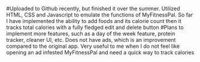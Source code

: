 #Uploaded to Github recently, but finished it over the summer. Utilized HTML, CSS and Javascript to emulate the functions of MyFitnessPal. So far I have implemented the ability to add foods and its calorie count then it tracks total calories with a fully fledged edit and delete button
#Plans to implement more features, such as a day of the week feature, protein tracker, cleaner UI, etc. Does not have ads, which is an improvement compared to the original app. Very useful to me when I do not feel like opening an ad infested MyFitnessPal and need a quick way to track calories
